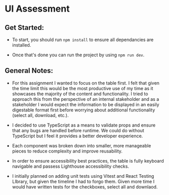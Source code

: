 # UI Assessment

## Get Started:

- To start, you should run `npm install` to ensure all dependancies are installed.

- Once that's done you can run the project by using `npm run dev`.

## General Notes:

- For this assignment I wanted to focus on the table first. I felt that given the time limit this would be the most productive use of my time as it showcases the majority of the content and functionality. I tried to approach this from the perspective of an internal stakeholder and as a stakeholder I would expect the information to be displayed in an easily digestable format first before worrying about additional functionality (select all, download, etc.).

- I decided to use TypeScript as a means to validate props and ensure that any bugs are handled before runtime. We could do without TypeScript but I feel it provides a better developer experience.

- Each component was broken down into smaller, more manageable pieces to reduce complexity and improve reusability.

- In order to ensure accessibility best practices, the table is fully keyboard navigable and passess Lighthouse accessibility checks.

- I initially planned on adding unit tests using Vitest and React Testing LIbrary, but given the timeline I had to forgo them. Given more time I would have written tests for the checkboxes, select all and downlaod.
